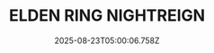 ---
title: "ELDEN RING NIGHTREIGN"
id: 2622380
date: 2025-08-23T05:00:06.758Z
link: games/steam/recent/elden-ring-nightreign
image: http://media.steampowered.com/steamcommunity/public/images/apps/2622380/c59f3732d379c9667450b174353d69d5bcea95a5.jpg
playtime_2weeks: 1303
playtime_forever: 10880
playtime_windows_forever: 0
playtime_mac_forever: 0
playtime_linux_forever: 10880
playtime_deck_forever: 10880
---